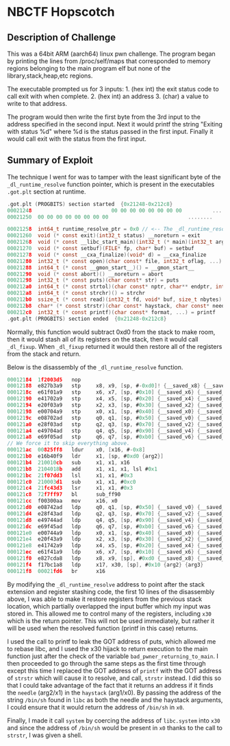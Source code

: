 # NBCTF Hopscotch

## Description of Challenge
This was a 64bit ARM (aarch64) linux pwn challenge. 
The program began by printing the lines from /proc/self/maps that corresponded
to memory regions belonging to the main program elf but none of the library,stack,heap,etc regions.


The executable prompted us for 3 inputs: 
    1. (hex int) the exit status code to call exit with when complete.
    2. (hex int) an address
    3. (char) a value to write to that address.

The program would then write the first byte from the 3rd input to the address specified in the second
input. 
Next it would printf the string "Exiting with status %d" where %d is the status passed in the first input.
Finally it would call exit with the status from the first input.


## Summary of Exploit

The technique I went for was to tamper with the least significant byte of the `_dl_runtime_resolve` function 
pointer, which is present in the executables `.got.plt` section at runtime. 

```c
.got.plt (PROGBITS) section started  {0x21248-0x212c8}
00021248                          00 00 00 00 00 00 00 00          ........
00021250  00 00 00 00 00 00 00 00                          ........

00021258  int64_t runtime_resolve_ptr = 0x0 // <-- The _dl_runtime_resolve pointer will be here at runtime after linking.
00021260  void (* const exit)(int32_t status) __noreturn = exit
00021268  void (* const __libc_start_main)(int32_t (* main)(int32_t argc, char** argv, char** envp), int32_t argc, char** ubp_av, void (* init)(), void (* fini)(), void (* rtld_fini)(), void* stack_end) __noreturn = __libc_start_main
00021270  void (* const setbuf)(FILE* fp, char* buf) = setbuf
00021278  void (* const __cxa_finalize)(void* d) = __cxa_finalize
00021280  int32_t (* const open)(char const* file, int32_t oflag, ...) = open
00021288  int64_t (* const __gmon_start__)() = __gmon_start__
00021290  void (* const abort)() __noreturn = abort
00021298  int32_t (* const puts)(char const* str) = puts
000212a0  int64_t (* const strtol)(char const* nptr, char** endptr, int32_t base) = strtol
000212a8  int64_t (* const strchr)() = strchr
000212b0  ssize_t (* const read)(int32_t fd, void* buf, size_t nbytes) = read
000212b8  char* (* const strstr)(char const* haystack, char const* needle) = strstr
000212c0  int32_t (* const printf)(char const* format, ...) = printf
.got.plt (PROGBITS) section ended  {0x21248-0x212c8}

```

Normally, this function would subtract 0xd0 from the stack to make room, then it would stash all of its registers 
on the stack, then it would call `_dl_fixup`. 
When `_dl_fixup` returned it would then restore all of the registers from the stack and return.

Below is the disassembly of the `_dl_runtime_resolve` function.

```c
00012184  1f2003d5   nop     
00012188  e827b3a9   stp     x8, x9, [sp, #-0xd0]! {__saved_x8} {__saved_x9}
0001218c  e61f01a9   stp     x6, x7, [sp, #0x10] {__saved_x6} {__saved_x7}
00012190  e41702a9   stp     x4, x5, [sp, #0x20] {__saved_x4} {__saved_x5}
00012194  e20f03a9   stp     x2, x3, [sp, #0x30] {__saved_x2} {__saved_x3}
00012198  e00704a9   stp     x0, x1, [sp, #0x40] {__saved_x0} {__saved_x1}
0001219c  e08702ad   stp     q0, q1, [sp, #0x50] {__saved_v0} {__saved_v1}
000121a0  e28f03ad   stp     q2, q3, [sp, #0x70] {__saved_v2} {__saved_v3}
000121a4  e49704ad   stp     q4, q5, [sp, #0x90] {__saved_v4} {__saved_v5}
000121a8  e69f05ad   stp     q6, q7, [sp, #0xb0] {__saved_v6} {__saved_v7}
// We force it to skip everything above.
000121ac  00825ff8   ldur    x0, [x16, #-0x8]
000121b0  e16b40f9   ldr     x1, [sp, #0xd0 {arg2}]
000121b4  210010cb   sub     x1, x1, x16
000121b8  2104018b   add     x1, x1, x1, lsl #0x1
000121bc  21f07dd3   lsl     x1, x1, #0x3
000121c0  210003d1   sub     x1, x1, #0xc0
000121c4  21fc43d3   lsr     x1, x1, #0x3
000121c8  72f7ff97   bl      sub_ff90
000121cc  f00300aa   mov     x16, x0
000121d0  e08742ad   ldp     q0, q1, [sp, #0x50] {__saved_v0} {__saved_v1}
000121d4  e28f43ad   ldp     q2, q3, [sp, #0x70] {__saved_v2} {__saved_v3}
000121d8  e49744ad   ldp     q4, q5, [sp, #0x90] {__saved_v4} {__saved_v5}
000121dc  e69f45ad   ldp     q6, q7, [sp, #0xb0] {__saved_v6} {__saved_v7}
000121e0  e00744a9   ldp     x0, x1, [sp, #0x40] {__saved_x0} {__saved_x1}
000121e4  e20f43a9   ldp     x2, x3, [sp, #0x30] {__saved_x2} {__saved_x3}
000121e8  e41742a9   ldp     x4, x5, [sp, #0x20] {__saved_x4} {__saved_x5}
000121ec  e61f41a9   ldp     x6, x7, [sp, #0x10] {__saved_x6} {__saved_x7}
000121f0  e827cda8   ldp     x8, x9, [sp], #0xd0 {__saved_x8} {__saved_x9}
000121f4  f17bc1a8   ldp     x17, x30, [sp], #0x10 {arg2} {arg3}
000121f8  00021fd6   br      x16

```

By modifying the `_dl_runtime_resolve` address to point after the stack extension and register stashing code,
the first 10 lines of the disassembly above, I was able to make it restore registers from the previous stack 
location, which partially overlapped the input buffer which my input was stored in. This allowed me to control
many of the registers, including `x30` which is the return pointer. This will not be used immediately, but rather 
it will be used when the resolved function (printf in this case) returns. 

I used the call to printf to leak the GOT address of puts, which allowed me to rebase libc, and I used the x30 hijack
to return execution to the main function just after the check of the variable `bad_pwner_returning_to_main`. I then proceeded
to go through the same steps as the first time through except this time I replaced the GOT address of `printf` with the GOT address
of `strstr` which will cause it to resolve, and call, `strstr` instead. I did this so that I could take advantage of the fact that it 
returns an address if it finds the `needle` (arg2/x1) in the `haystack` (arg1/x0). By passing the address of the string `/bin/sh` found
in `libc` as both the needle and the haystack arguments, I could ensure that it would return the address of `/bin/sh` in `x0`. 

Finally, I made it call `system` by coercing the address of `libc.system` into `x30` and since the address of `/bin/sh` would be present in `x0` 
thanks to the call to `strstr`, I was given a shell.

